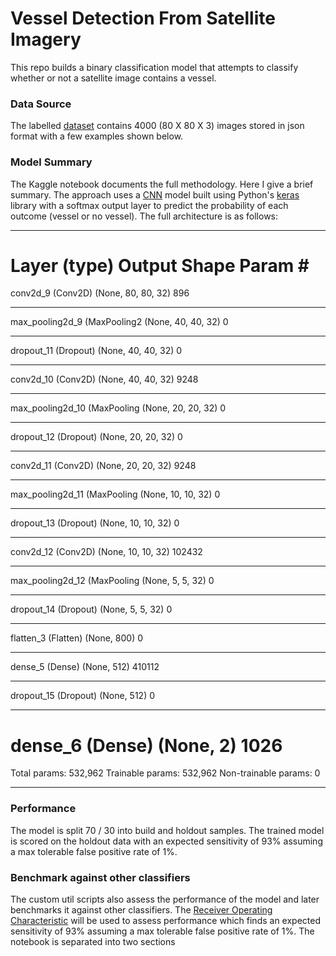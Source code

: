 # Vessel Detection From Satellite Imagery

This repo builds a binary classification model that attempts 
to classify whether or not a satellite image contains a vessel.

### Data Source
The labelled [dataset](https://www.kaggle.com/rhammell/ships-in-satellite-imagery) 
contains 4000 (80 X 80 X 3) images stored in json format 
with a few examples shown below.



### Model Summary
The Kaggle notebook documents the full methodology. Here I give a brief summary. 
The approach uses a [CNN](https://towardsdatascience.com/a-comprehensive-guide-to-convolutional-neural-networks-the-eli5-way-3bd2b1164a53) model built using Python's [keras](https://keras.io/) library with a softmax 
output layer to predict the probability of each outcome (vessel or no vessel). The full architecture is as follows:


_________________________________________________________________
Layer (type)                 Output Shape              Param #   
=================================================================
conv2d_9 (Conv2D)            (None, 80, 80, 32)        896       
_________________________________________________________________
max_pooling2d_9 (MaxPooling2 (None, 40, 40, 32)        0         
_________________________________________________________________
dropout_11 (Dropout)         (None, 40, 40, 32)        0         
_________________________________________________________________
conv2d_10 (Conv2D)           (None, 40, 40, 32)        9248      
_________________________________________________________________
max_pooling2d_10 (MaxPooling (None, 20, 20, 32)        0         
_________________________________________________________________
dropout_12 (Dropout)         (None, 20, 20, 32)        0         
_________________________________________________________________
conv2d_11 (Conv2D)           (None, 20, 20, 32)        9248      
_________________________________________________________________
max_pooling2d_11 (MaxPooling (None, 10, 10, 32)        0         
_________________________________________________________________
dropout_13 (Dropout)         (None, 10, 10, 32)        0         
_________________________________________________________________
conv2d_12 (Conv2D)           (None, 10, 10, 32)        102432    
_________________________________________________________________
max_pooling2d_12 (MaxPooling (None, 5, 5, 32)          0         
_________________________________________________________________
dropout_14 (Dropout)         (None, 5, 5, 32)          0         
_________________________________________________________________
flatten_3 (Flatten)          (None, 800)               0         
_________________________________________________________________
dense_5 (Dense)              (None, 512)               410112    
_________________________________________________________________
dropout_15 (Dropout)         (None, 512)               0         
_________________________________________________________________
dense_6 (Dense)              (None, 2)                 1026      
=================================================================
Total params: 532,962
Trainable params: 532,962
Non-trainable params: 0
_________________________________________________________________




### Performance

The model is split 70 / 30 into build and holdout samples. The trained model
is scored on the holdout data with an expected sensitivity 
of 93% assuming a max tolerable false positive rate of 1%.


### Benchmark against other classifiers


The custom util scripts also assess the performance of the 
model and later benchmarks it against other classifiers. 
The [Receiver Operating Characteristic](https://en.wikipedia.org/wiki/Receiver_operating_characteristic)  will be used 
to assess performance which finds an expected sensitivity of 93% assuming a max 
tolerable false positive rate of 1%. 
The notebook is separated into two sections
